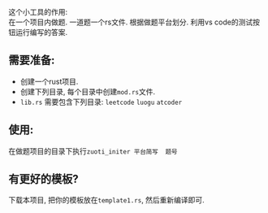 




这个小工具的作用:  
在一个项目内做题.  一道题一个rs文件.  根据做题平台划分. 
利用vs code的测试按钮运行编写的答案.   


## 需要准备: 


- 创建一个rust项目. 
- 创建下列目录, 每个目录中创建`mod.rs`文件. 
- `lib.rs` 需要包含下列目录:  `leetcode` `luogu` `atcoder`



## 使用: 

在做题项目的目录下执行`zuoti_initer 平台简写  题号`  

## 有更好的模板?
下载本项目, 把你的模板放在`template1.rs`, 然后重新编译即可.